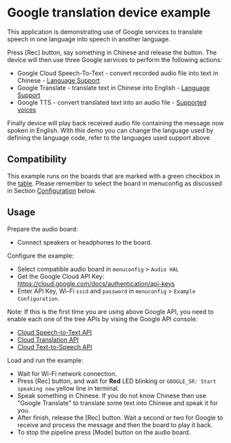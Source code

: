 # Google translation device example

This application is demonstrating use of Google services to translate speech in one language into speech in another language.

Press [Rec] button, say something in Chinese and release the button. The device will then use three Google services to perform the following actions:

- Google Cloud Speech-To-Text - convert recorded audio file into text in Chinese - [Language Support](https://cloud.google.com/speech-to-text/docs/languages)
- Google Translate - translate text in Chinese into English - [Language Support](https://cloud.google.com/translate/docs/languages)
- Google TTS - convert translated text into an audio file - [Supported voices](https://cloud.google.com/text-to-speech/docs/voices)

Finally device will play back received audio file containing the message now spoken in English. With this demo you can change the language used by defining the language code, refer to the languages used support above.

## Compatibility

This example runs on the boards that are marked with a green checkbox in the [table](../../README.md#compatibility-of-examples-with-espressif-audio-boards). Please remember to select the board in menuconfig as discussed in Section [Configuration](#configuration) below.

## Usage

Prepare the audio board:

- Connect speakers or headphones to the board. 

Configure the example:

- Select compatible audio board in `menuconfig` > `Audio HAL`
- Get the Google Cloud API Key: https://cloud.google.com/docs/authentication/api-keys 
- Enter API Key, Wi-Fi `ssid` and `password` in `menuconfig` > `Example Configuration`.

Note: If this is the first time you are using above Google API, you need to enable each one of the tree APIs by vising the Google API console:

- [Cloud Speech-to-Text API](https://console.cloud.google.com/apis/api/speech.googleapis.com/)
- [Cloud Translation API](https://console.cloud.google.com/translation/dashboard)
- [Cloud Text-to-Speech API](https://console.cloud.google.com/apis/api/texttospeech.googleapis.com/)


Load and run the example:

 - Wait for Wi-Fi network connection.
 - Press [Rec] button, and wait for **Red** LED blinking or `GOOGLE_SR: Start speaking now` yellow line in terminal.
 - Speak something in Chinese. If you do not know Chinese then use "Google Translate" to translate some text into Chinese and speak it for you.
 - After finish, release the [Rec] button. Wait a second or two for Google to receive and process the message and then the board to play it back.
- To stop the pipeline press [Mode] button on the audio board.
